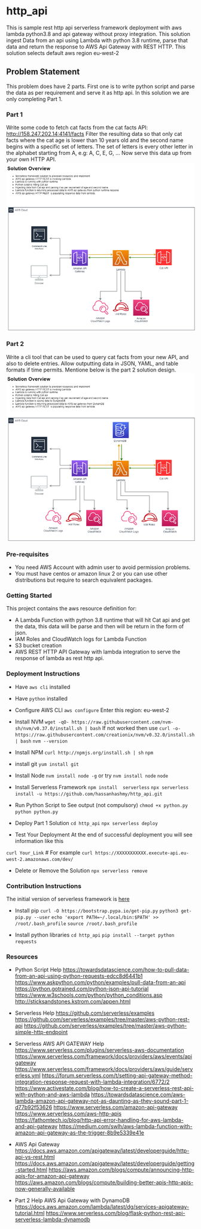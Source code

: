 # http_api
This is sample rest http api serverless framework deployment with aws lambda python3.8 and api gateway without proxy integration. This solution ingest Data from an api using Lambda with python 3.8 runtime, parse that data and return the response to AWS Api Gateway with REST HTTP. This solution selects default aws region eu-west-2


## Problem Statement
This problem does have 2 parts. First one is to write python script and parse the data as per requirement and serve it as http api. In this solution we are only completing Part 1.

### Part 1
Write some code to fetch cat facts from the cat facts API: http://158.247.202.14:4141/facts
Filter the resulting data so that only cat facts where the cat age is lower than 10 years old and the second name begins with a specific set of letters. The set of letters is every other letter in the alphabet starting from A, e.g: A, C, E, G, …
Now serve this data up from your own HTTP API.
<img src="./simplehttp_apiT.png">

### Part 2
Write a cli tool that can be used to query cat facts from your new API, and also to delete entries. Allow outputting data in JSON, YAML, and table formats if time permits.
Mentione below is the part 2 solution design.
<img src="./simplehttp_apiC.png">

### Pre-requisites

- You need AWS Account with admin user to avoid permission problems.
- You must have centos or amazon linux 2 or you can use other distributions but require to search equivalent packages.

<!-- GETTING STARTED -->
### Getting Started

This project contains the aws resource definition for:
- A Lambda Function with python 3.8 runtime that will hit Cat api and get the data, this data will be parse and then will be return in the form of json.
- IAM Roles and CloudWatch logs for Lambda Function
- S3 bucket creation
- AWS REST HTTP API Gateway with lambda integration to serve the response of lambda as rest http api.


### Deployment Instructions

- Have ```aws cli``` installed
- Have ```python``` installed

- Configure AWS CLI
```aws configure```
Enter this region: eu-west-2

- Install NVM
```wget -qO- https://raw.githubusercontent.com/nvm-sh/nvm/v0.37.0/install.sh | bash```
If not worked then use
```curl -o- https://raw.githubusercontent.com/creationix/nvm/v0.32.0/install.sh | bash```
```nvm --version```

- Install NPM
```curl http://npmjs.org/install.sh | sh```
```npm```

- install git
```yum install git```

- Install Node
```nvm install node -g```
or try
```nvm install node```
```node ```

- Install Serverless Framework
```npm install  serverless```
```npx serverless  install -u https://github.com/hassanhashmy/http_api.git```

- Run Python Script to See output (not compulsory)
```chmod +x python.py```
```python python.py```

- Deploy Part 1 Solution
```cd http_api```
```npx serverless deploy```

- Test Your Deployment
At the end of successful deployment you will see information like this

```curl Your_Link```    # For example ```curl https://XXXXXXXXXXX.execute-api.eu-west-2.amazonaws.com/dev/```
- Delete or Remove the Solution
```npx serverless remove```


### Contribution Instructions
The initial version of serverless framework is [here](https://github.com/serverless/examples/tree/master/aws-python-simple-http-endpoint)

- Install pip
```curl -O https://bootstrap.pypa.io/get-pip.py```
```python3 get-pip.py --user```
```echo 'export PATH=~/.local/bin:$PATH' >> /root/.bash_profile```
```source /root/.bash_profile```

- Install python libraries
```cd http_api```
```pip install --target python requests```

### Resources

- Python Script Help
https://towardsdatascience.com/how-to-pull-data-from-an-api-using-python-requests-edcc8d6441b1
https://www.askpython.com/python/examples/pull-data-from-an-api
https://python.gotrained.com/python-json-api-tutorial
https://www.w3schools.com/python/python_conditions.asp
http://sticksandstones.kstrom.com/appen.html

- Serverless Help
https://github.com/serverless/examples
https://github.com/serverless/examples/tree/master/aws-python-rest-api
https://github.com/serverless/examples/tree/master/aws-python-simple-http-endpoint

- Serverless AWS API GATEWAY Help
https://www.serverless.com/plugins/serverless-aws-documentation
https://www.serverless.com/framework/docs/providers/aws/events/apigateway
https://www.serverless.com/framework/docs/providers/aws/guide/serverless.yml
https://forum.serverless.com/t/setting-api-gateway-method-integration-response-request-with-lambda-integration/6772/2
https://www.activestate.com/blog/how-to-create-a-serverless-rest-api-with-python-and-aws-lambda
https://towardsdatascience.com/aws-lambda-amazon-api-gateway-not-as-daunting-as-they-sound-part-1-d77b92f53626
https://www.serverless.com/amazon-api-gateway
https://www.serverless.com/aws-http-apis
https://fathomtech.io/blog/http-api-error-handling-for-aws-lambda-and-api-gateway
https://medium.com/swlh/aws-lambda-function-with-amazon-api-gateway-as-the-trigger-8b9e5339e41e


- AWS Api Gateway
https://docs.aws.amazon.com/apigateway/latest/developerguide/http-api-vs-rest.html
https://docs.aws.amazon.com/apigateway/latest/developerguide/getting-started.html
https://aws.amazon.com/blogs/compute/announcing-http-apis-for-amazon-api-gateway
https://aws.amazon.com/blogs/compute/building-better-apis-http-apis-now-generally-available

- Part 2 Help AWS Api Gateway with DynamoDB
https://docs.aws.amazon.com/lambda/latest/dg/services-apigateway-tutorial.html
https://www.serverless.com/blog/flask-python-rest-api-serverless-lambda-dynamodb
